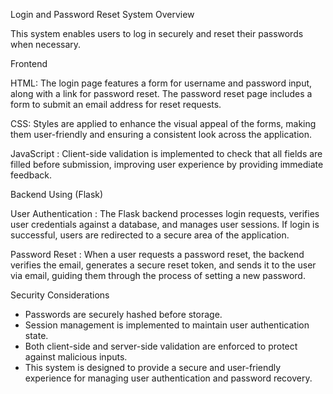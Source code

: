 Login and Password Reset System Overview

This system enables users to log in securely and reset their passwords when necessary. 

Frontend

HTML: The login page features a form for username and password input, along with a link for password reset. The password reset page includes a form to submit an email address for reset requests.

CSS: Styles are applied to enhance the visual appeal of the forms, making them user-friendly and ensuring a consistent look across the application.

JavaScript : Client-side validation is implemented to check that all fields are filled before submission, improving user experience by providing immediate feedback.

 Backend Using (Flask)

User Authentication : The Flask backend processes login requests, verifies user credentials against a database, and manages user sessions. If login is successful, users are redirected to a secure area of the application.

Password Reset : When a user requests a password reset, the backend verifies the email, generates a secure reset token, and sends it to the user via email, guiding them through the process of setting a new password.

Security Considerations

- Passwords are securely hashed before storage.
- Session management is implemented to maintain user authentication state.
- Both client-side and server-side validation are enforced to protect against malicious inputs.
- This system is designed to provide a secure and user-friendly experience for managing user authentication and password recovery.
